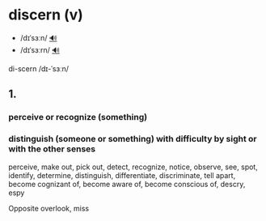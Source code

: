 # discern (v)

- /dɪˈsɜːn/ [🔊](https://www.oxfordlearnersdictionaries.com/media/english/uk_pron/d/dis/disce/discern__gb_1.mp3)
- /dɪˈsɜːrn/ [🔊](https://www.oxfordlearnersdictionaries.com/media/english/us_pron/d/dis/disce/discern__us_1.mp3)

di-scern /dɪ-ˈsɜːn/

## 1.

### perceive or recognize (something)

### distinguish (someone or something) with difficulty by sight or with the other senses

perceive, make out, pick out, detect, recognize, notice, observe, see, spot, identify, determine, distinguish, differentiate, discriminate, tell apart, become cognizant of, become aware of, become conscious of, descry, espy

Opposite overlook, miss